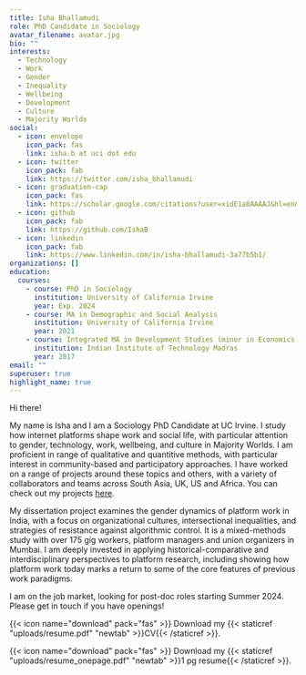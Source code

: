 ```yaml
---
title: Isha Bhallamudi
role: PhD Candidate in Sociology
avatar_filename: avatar.jpg
bio: ""
interests:
  - Technology
  - Work
  - Gender
  - Inequality
  - Wellbeing
  - Development
  - Culture
  - Majority Worlds
social:
  - icon: envelope
    icon_pack: fas
    link: isha.b at uci dot edu
  - icon: twitter
    icon_pack: fab
    link: https://twitter.com/isha_bhallamudi
  - icon: graduation-cap
    icon_pack: fas
    link: https://scholar.google.com/citations?user=xidE1a8AAAAJ&hl=en&oi=ao
  - icon: github
    icon_pack: fab
    link: https://github.com/IshaB
  - icon: linkedin
    icon_pack: fab
    link: https://www.linkedin.com/in/isha-bhallamudi-3a77b5b1/
organizations: []
education:
  courses:
    - course: PhD in Sociology
      institution: University of California Irvine
      year: Exp. 2024
    - course: MA in Demographic and Social Analysis
      institution: University of California Irvine
      year: 2021
    - course: Integrated MA in Development Studies (minor in Economics)
      institution: Indian Institute of Technology Madras
      year: 2017
email: ""
superuser: true
highlight_name: true
---
```

Hi there!

My name is Isha and I am a Sociology PhD Candidate at UC Irvine. I study how internet platforms shape work and social life, with particular attention to gender, technology, work, wellbeing, and culture in Majority Worlds. I am proficient in range of qualitative and quantitive methods, with particular interest in community-based and participatory approaches. I have worked on a range of projects around these topics and others, with a variety of collaborators and teams across South Asia, UK, US and Africa. You can check out my projects [here](/#projects). 

My dissertation project examines the gender dynamics of platform work in India, with a focus on organizational cultures, intersectional inequalities, and strategies of resistance against algorithmic control. It is a mixed-methods study with over 175 gig workers, platform managers and union organizers in Mumbai. I am deeply invested in applying historical-comparative and interdisciplinary perspectives to platform research, including showing how platform work today marks a return to some of the core features of previous work paradigms.

I am on the job market, looking for post-doc roles starting Summer 2024. Please get in touch if you have openings!

{{< icon name="download" pack="fas" >}} Download my {{< staticref "uploads/resume.pdf" "newtab" >}}CV{{< /staticref >}}.

{{< icon name="download" pack="fas" >}} Download my {{< staticref "uploads/resume_onepage.pdf" "newtab" >}}1 pg resume{{< /staticref >}}.
